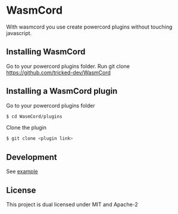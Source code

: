 # WasmCord

With wasmcord you use create powercord plugins without touching javascript.

## Installing WasmCord

Go to your powercord plugins folder. Run git clone https://github.com/tricked-dev/WasmCord

## Installing a WasmCord plugin

Go to your powercord plugins folder

```sh
$ cd WasmCord/plugins
```

Clone the plugin

```sh
$ git clone <plugin link>
```

## Development

See [example](./example/README.md)

## License

This project is dual licensed under MIT and Apache-2

